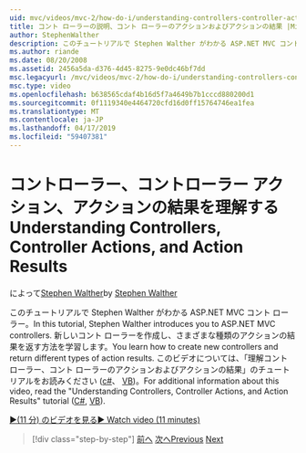 ```yaml
---
uid: mvc/videos/mvc-2/how-do-i/understanding-controllers-controller-actions-and-action-results
title: コント ローラーの説明、コント ローラーのアクションおよびアクションの結果 |Microsoft Docs
author: StephenWalther
description: このチュートリアルで Stephen Walther がわかる ASP.NET MVC コント ローラー。 新しいコント ローラーを作成し、さまざまな種類のアクション res を返す方法を学習します.
ms.author: riande
ms.date: 08/20/2008
ms.assetid: 2456a5da-d376-4d45-8275-9e0dc46bf7dd
msc.legacyurl: /mvc/videos/mvc-2/how-do-i/understanding-controllers-controller-actions-and-action-results
msc.type: video
ms.openlocfilehash: b638565cdaf4b16d5f7a4649b7b1cccd880200d1
ms.sourcegitcommit: 0f1119340e4464720cfd16d0ff15764746ea1fea
ms.translationtype: MT
ms.contentlocale: ja-JP
ms.lasthandoff: 04/17/2019
ms.locfileid: "59407381"
---
```

# <a name="understanding-controllers-controller-actions-and-action-results"></a><span data-ttu-id="1c8cc-104">コントローラー、コントローラー アクション、アクションの結果を理解する</span><span class="sxs-lookup"><span data-stu-id="1c8cc-104">Understanding Controllers, Controller Actions, and Action Results</span></span>

<span data-ttu-id="1c8cc-105">によって[Stephen Walther](https://github.com/StephenWalther)</span><span class="sxs-lookup"><span data-stu-id="1c8cc-105">by [Stephen Walther](https://github.com/StephenWalther)</span></span>

<span data-ttu-id="1c8cc-106">このチュートリアルで Stephen Walther がわかる ASP.NET MVC コント ローラー。</span><span class="sxs-lookup"><span data-stu-id="1c8cc-106">In this tutorial, Stephen Walther introduces you to ASP.NET MVC controllers.</span></span> <span data-ttu-id="1c8cc-107">新しいコント ローラーを作成し、さまざまな種類のアクションの結果を返す方法を学習します。</span><span class="sxs-lookup"><span data-stu-id="1c8cc-107">You learn how to create new controllers and return different types of action results.</span></span> <span data-ttu-id="1c8cc-108">このビデオについては、「理解コント ローラー、コント ローラーのアクションおよびアクションの結果」のチュートリアルをお読みください ([c#](../../../overview/older-versions-1/controllers-and-routing/aspnet-mvc-controllers-overview-cs.md)、 [VB](../../../overview/older-versions-1/controllers-and-routing/asp-net-mvc-controller-overview-vb.md))。</span><span class="sxs-lookup"><span data-stu-id="1c8cc-108">For additional information about this video, read the "Understanding Controllers, Controller Actions, and Action Results" tutorial ([C#](../../../overview/older-versions-1/controllers-and-routing/aspnet-mvc-controllers-overview-cs.md), [VB](../../../overview/older-versions-1/controllers-and-routing/asp-net-mvc-controller-overview-vb.md)).</span></span>

[<span data-ttu-id="1c8cc-109">&#9654;(11 分) のビデオを見る</span><span class="sxs-lookup"><span data-stu-id="1c8cc-109">&#9654; Watch video (11 minutes)</span></span>](https://channel9.msdn.com/Blogs/ASP-NET-Site-Videos/understanding-controllers-controller-actions-and-action-results)

> [!div class="step-by-step"]
> <span data-ttu-id="1c8cc-110">[前へ](aspnet-mvc-controller-overview.md)
> [次へ](understanding-views-view-data-and-html-helpers.md)</span><span class="sxs-lookup"><span data-stu-id="1c8cc-110">[Previous](aspnet-mvc-controller-overview.md)
[Next](understanding-views-view-data-and-html-helpers.md)</span></span>

